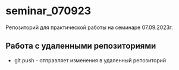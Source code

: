﻿# seminar_070923
Репозиторий для практической работы на семинаре 07.09.2023г.
## Работа с удаленными репозиториями
* git push - отправляет изменения в удаленный репозиторий
